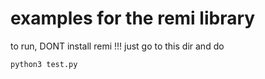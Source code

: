 # examples for the remi library

to run, DONT install remi !!!
just go to this dir and do

```python
python3 test.py
```